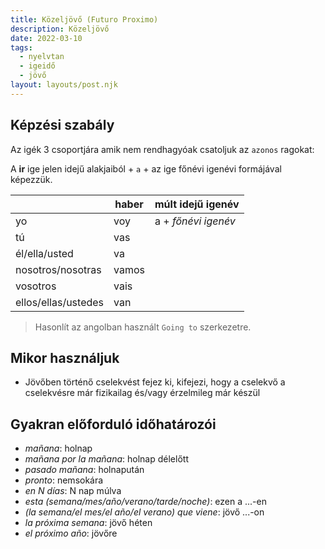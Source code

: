 ```yaml
---
title: Közeljövő (Futuro Proximo)
description: Közeljövő 
date: 2022-03-10
tags:
  - nyelvtan
  - igeidő
  - jövő
layout: layouts/post.njk
---
```


## Képzési szabály

Az igék 3 csoportjára amik nem rendhagyóak csatoljuk az `azonos` ragokat:

A **ir** ige jelen idejű alakjaiból + `a` + az ige főnévi igenévi formájával képezzük.

&nbsp;|haber|múlt idejű igenév
----|----|----
yo|voy| a + _főnévi igenév_
tú|vas|
él/ella/usted|va|
nosotros/nosotras|vamos|
vosotros|vais|
ellos/ellas/ustedes|van|

> Hasonlít az angolban használt `Going to` szerkezetre.

## Mikor használjuk

- Jövőben történő cselekvést fejez ki, kifejezi, hogy a cselekvő a cselekvésre már fizikailag és/vagy érzelmileg már készül

## Gyakran előforduló időhatározói

- *mañana*: holnap
- *mañana por la mañana*: holnap délelőtt
- *pasado mañana*: holnapután
- *pronto*: nemsokára
- *en N días*: N nap múlva
- *esta (semana/mes/año/verano/tarde/noche)*: ezen a ...-en
- *(la semana/el mes/el año/el verano) que viene*: jövő ...-on
- *la próxima semana*: jövő héten
- *el próximo año*: jövőre
